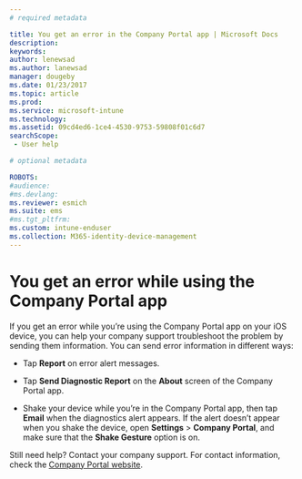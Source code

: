 ```yaml
---
# required metadata

title: You get an error in the Company Portal app | Microsoft Docs
description:
keywords:
author: lenewsad
ms.author: lanewsad
manager: dougeby
ms.date: 01/23/2017
ms.topic: article
ms.prod:
ms.service: microsoft-intune
ms.technology:
ms.assetid: 09cd4ed6-1ce4-4530-9753-59808f01c6d7
searchScope:
 - User help

# optional metadata

ROBOTS:  
#audience:
#ms.devlang:
ms.reviewer: esmich
ms.suite: ems
#ms.tgt_pltfrm:
ms.custom: intune-enduser
ms.collection: M365-identity-device-management
---
```


# You get an error while using the Company Portal app

If you get an error while you’re using the Company Portal app on your iOS device, you can help your company support troubleshoot the problem by sending them information. You can send error information in different ways:

- Tap **Report** on error alert messages.

- Tap **Send Diagnostic Report** on the **About** screen of the Company Portal app.

- Shake your device while you’re in the Company Portal app, then tap **Email** when the diagnostics alert appears. If the alert doesn’t appear when you shake the device, open **Settings** > **Company Portal**, and make sure that the **Shake Gesture** option is on.

Still need help? Contact your company support. For contact information, check the [Company Portal website](https://go.microsoft.com/fwlink/?linkid=2010980).
